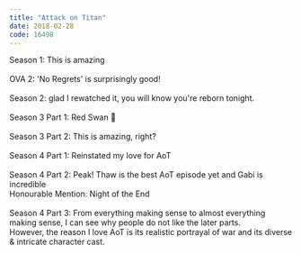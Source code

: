 ```yaml
---
title: "Attack on Titan"
date: 2018-02-28
code: 16498
---
```

Season 1: This is amazing
<br><br>
OVA 2: 'No Regrets' is surprisingly good!
<br><br>
Season 2: glad I rewatched it, you will know you're reborn tonight.
<br><br>
Season 3 Part 1: Red Swan 💖
<br><br>
Season 3 Part 2: This is amazing, right?
<br><br>
Season 4 Part 1: Reinstated my love for AoT
<br><br>
Season 4 Part 2: Peak! Thaw is the best AoT episode yet and Gabi is incredible
<br>
Honourable Mention: Night of the End
<br><br>
Season 4 Part 3: From everything making sense to almost everything making sense, I can see why people do not like the later parts.
<br>
However, the reason I love AoT is its realistic portrayal of war and its diverse & intricate character cast.